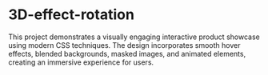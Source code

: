 # 3D-effect-rotation
This project demonstrates a visually engaging interactive product showcase using modern CSS techniques. The design incorporates smooth hover effects, blended backgrounds, masked images, and animated elements, creating an immersive experience for users.
